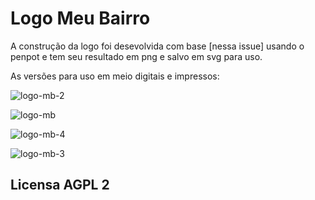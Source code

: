 # Logo Meu Bairro

A construção da logo foi desevolvida com base [nessa issue] usando o penpot e tem seu resultado em png e salvo em svg para uso.

As versões para uso em meio digitais e impressos:

![logo-mb-2](https://github.com/meu-bairro/logo/assets/7907068/336760b2-9b13-40d1-99b3-ff9f7637007d)

![logo-mb](https://github.com/meu-bairro/logo/assets/7907068/0ad9e33e-0e72-444a-99e3-2a4bdce82735)

![logo-mb-4](https://github.com/meu-bairro/logo/assets/7907068/845d59b0-1d8b-4ba9-9edb-586776aa52fd)

![logo-mb-3](https://github.com/meu-bairro/logo/assets/7907068/002672d5-3b93-426e-80df-943fc5300347)

## Licensa AGPL 2
